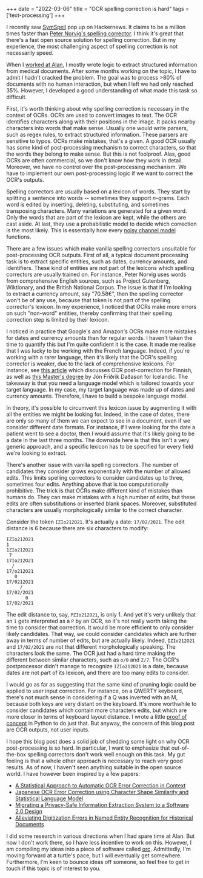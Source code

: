 +++
date = "2022-03-06"
title = "OCR spelling correction is hard"
tags = ['text-processing']
+++

I recently saw [SymSpell](https://news.ycombinator.com/item?id=30576435) pop up on Hackernews. It claims to be a million times faster than [Peter Norvig's spelling corrector](https://norvig.com/spell-correct.html). I think it's great that there's a fast open source solution for spelling correction. But in my experience, the most challenging aspect of spelling correction is not necessarily speed.

When I [worked at Alan](/blog/one-year-at-alan), I mostly wrote logic to extract structured information from medical documents. After some months working on the topic, I have to admit I hadn't cracked the problem. The goal was to process >80% of documents with no human interaction, but when I left we had only reached 35%. However, I developed a good understanding of what made this task so difficult.

First, it's worth thinking about why spelling correction is necessary in the context of OCRs. OCRs are used to convert images to text. The OCR identifies characters along with their positions in the image. It packs nearby characters into words that make sense. Usually one would write parsers, such as regex rules, to extract structured information. These parsers are sensitive to typos. OCRs make mistakes, that's a given. A good OCR usually has some kind of post-processing mechanism to correct characters, so that the words they belong to make sense. But this is not foolproof. Alas, good OCRs are often commercial, so we don't know how they work in detail. Moreover, we have no control over the post-processing mechanism. We have to implement our own post-processing logic if we want to correct the OCR's outputs.

Spelling correctors are usually based on a lexicon of words. They start by splitting a sentence into words -- sometimes they support $n$-grams. Each word is edited by inserting, deleting, substituting, and sometimes transposing characters. Many variations are generated for a given word. Only the words that are part of the lexicon are kept, while the others are cast aside. At last, they use a probabilistic model to decide which correction is the most likely. This is essentially how every [noisy channel model](https://www.wikiwand.com/en/Noisy_channel_model) functions.

There are a few issues which make vanilla spelling correctors unsuitable for post-processing OCR outputs. First of all, a typical document processing task is to extract specific entities, such as dates, currency amounts, and identifiers. These kind of entities are not part of the lexicons which spelling correctors are usually trained on. For instance, Peter Norvig uses words from comprehensive English sources, such as Project Gutenberg, Wiktionary, and the British National Corpus. The issue is that if I'm looking to extract a currency amount, say "70.58€", then the spelling corrector won't be of any use, because that token is not part of the spelling corrector's lexicon. In my experience, I noticed that OCRs make more errors on such "non-word" entities, thereby confirming that their spelling correction step is limited by their lexicon.

I noticed in practice that Google's and Amazon's OCRs make more mistakes for dates and currency amounts than for regular words. I haven't taken the time to quantify this but I'm quite confident it is the case. It made me realise that I was lucky to be working with the French language. Indeed, if you're working with a rarer language, then it's likely that the OCR's spelling corrector is weaker, due to the lack of comprehensive lexicons. For instance, see [this article](https://arxiv.org/pdf/2011.03502.pdf) which discusses OCR post-correction for Finnish, as well as [this Master's degree](https://skemman.is/bitstream/1946/12085/1/Post-Correction%20of%20Icelandic%20OCR%20Text.pdf) by Jón Friðrik Daðason for Icelandic. The takeaway is that you need a language model which is tailored towards your target language. In my case, my target language was made up of dates and currency amounts. Therefore, I have to build a bespoke language model.

In theory, it's possible to circumvent this lexicon issue by augmenting it with all the entities we might be looking for. Indeed, in the case of dates, there are only so many of them we can expect to see in a document, even if we consider different date formats. For instance, if I were looking for the date a patient went to see a doctor, then I would assume that it's likely going to be a date in the last three months. The downside here is that this isn't a very generic approach, and a specific lexicon has to be specified for every field we're looking to extract.

There's another issue with vanilla spelling correctors. The number of candidates they consider grows exponentially with the number of allowed edits. This limits spelling correctors to consider candidates up to three, sometimes four edits. Anything above that is too computationally prohibitive. The trick is that OCRs make different kind of mistakes than humans do. They can make mistakes with a high number of edits, but these edits are often substitutions or inserted blank spaces. Moreover, substituted characters are usually morphologically similar to the correct character.

Consider the token `IZIo212O21`. It's actually a date: `17/02/2021`. The edit distance is 6 because there are six characters to modify:

```
IZIo212O21
1
1ZIo212O21
 7
17Io212O21
  /
17/o212O21
   0
17/0212O21
     /
17/02/2O21
       0
17/02/2021
```

The edit distance to, say, `PZIo212O21`, is only 1. And yet it's very unlikely that an `I` gets interpreted as a `P` by an OCR, so it's not really worth taking the time to consider that correction. It would be more efficient to only consider likely candidates. That way, we could consider candidates which are further away in terms of number of edits, but are actually likely. Indeed, `IZIo212O21` and `17/02/2021` are not that different morphologically speaking. The characters look the same. The OCR just had a hard time making the different between similar characters, such as `o/0` and `Z/7`. The OCR's postprocessor didn't manage to recognize `IZIo212O21` is a date, because dates are not part of its lexicon, and there are too many edits to consider.

I would go as far as suggesting that the same kind of pruning logic could be applied to user input correction. For instance, on a QWERTY keyboard, there's not much sense in considering if a Q was inverted with an M, because both keys are very distant on the keyboard. It's more worthwhile to consider candidates which contain more characters edits, but which are more closer in terms of keyboard layout distance. I wrote a little [proof of concept](https://github.com/MaxHalford/clavier) in Python to do just that. But anyway, the concern of this blog post are OCR outputs, not user inputs.

I hope this blog post does a solid job of shedding some light on why OCR post-processing is so hard. In particular, I want to emphasize that out-of-the-box spelling correctors don't work well enough on this task. My gut feeling is that a whole other approach is necessary to reach very good results. As of now, I haven't seen anything suitable in the open source world. I have however been inspired by a few papers:

- [A Statistical Approach to Automatic OCR Error Correction in Context](https://aclanthology.org/W96-0108.pdf)
- [Japanese OCR Error Correction using Character Shape Similarity and Statistical Language Model](https://aclanthology.org/P98-2152.pdf)
- [Migrating a Privacy-Safe Information Extraction System to a Software 2.0 Design](http://cidrdb.org/cidr2020/papers/p31-sheng-cidr20.pdf)
- [Alleviating Digitization Errors in Named Entity Recognition for Historical Documents](https://aclanthology.org/2020.conll-1.35.pdf)

I did some research in various directions when I had spare time at Alan. But now I don't work there, so I have less incentive to work on this. However, I am compiling my ideas into a piece of software called [orc](https://github.com/MaxHalford/orc). Admittedly, I'm moving forward at a turtle's pace, but I will eventually get somewhere. Furthermore, I'm keen to bounce ideas off someone, so feel free to get in touch if this topic is of interest to you.
